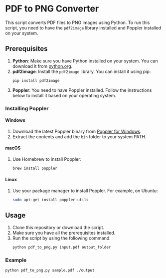 # PDF to PNG Converter

This script converts PDF files to PNG images using Python. To run this script, you need to have the `pdf2image` library installed and Poppler installed on your system.

## Prerequisites

1. **Python**: Make sure you have Python installed on your system. You can download it from [python.org](https://www.python.org/).
2. **pdf2image**: Install the `pdf2image` library. You can install it using pip:
    ```sh
    pip install pdf2image
    ```
3. **Poppler**: You need to have Poppler installed. Follow the instructions below to install it based on your operating system.

### Installing Poppler

#### Windows

1. Download the latest Poppler binary from [Poppler for Windows](http://blog.alivate.com.au/poppler-windows/).
2. Extract the contents and add the `bin` folder to your system PATH.

#### macOS

1. Use Homebrew to install Poppler:
    ```sh
    brew install poppler
    ```

#### Linux

1. Use your package manager to install Poppler. For example, on Ubuntu:
    ```sh
    sudo apt-get install poppler-utils
    ```

## Usage

1. Clone this repository or download the script.
2. Make sure you have all the prerequisites installed.
3. Run the script by using the following command:
    ```sh
    python pdf_to_png.py input.pdf output_folder
    ```

### Example

```sh
python pdf_to_png.py sample.pdf ./output
